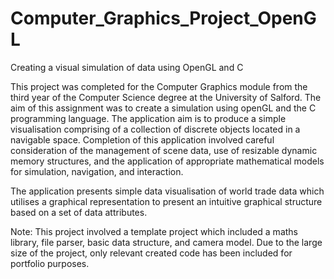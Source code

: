 # Computer_Graphics_Project_OpenGL
 Creating a visual simulation of data using OpenGL and C


This project was completed for the Computer Graphics module from the third year of the Computer Science degree at the University of Salford. The aim of this assignment was to create a simulation using openGL and the C programming language. The application aim is to produce a simple visualisation comprising of a collection of discrete objects located in a navigable space. Completion of this application involved careful consideration of the management of scene data, use of resizable dynamic memory structures, and the application of appropriate mathematical models for simulation, navigation, and interaction.

The application presents simple data visualisation of world trade data which utilises a graphical representation to present an intuitive graphical structure based on a set of data attributes.

Note: This project involved a template project which included a maths library, file parser, basic data structure, and camera model. Due to the large size of the project, only relevant created code has been included for portfolio purposes.
